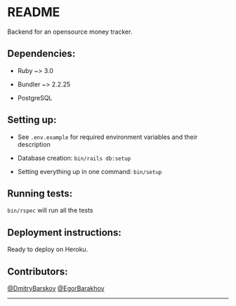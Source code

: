 # README

Backend for an opensource money tracker.

## Dependencies:

* Ruby ~> 3.0

* Bundler ~> 2.2.25

* PostgreSQL

## Setting up:

* See `.env.example` for required environment variables and their description

* Database creation: `bin/rails db:setup`

* Setting everything up in one command: `bin/setup`

## Running tests:

`bin/rspec` will run all the tests

## Deployment instructions:

Ready to deploy on Heroku.

## Contributors:

[@DmitryBarskov](https://github.com/DmitryBarskov)
[@EgorBarakhov](https://github.com/EgorBarakhov)

---
